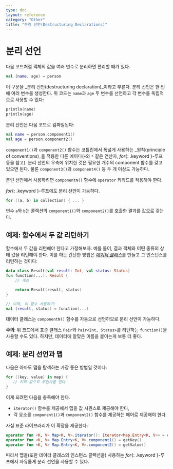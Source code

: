 ```yaml
---
type: doc
layout: reference
category: "Other"
title: "분리 선언(Destructuring Declarations)"
---
```


# 분리 선언

다음 코드처럼 객체의 값을 여러 변수로 분리하면 편리할 때가 있다.

``` kotlin
val (name, age) = person
```

이 구문을 _분리 선언(destructuring declaration)_이라고 부른다. 분리 선언은 한 번에 여러 변수를 생성한다.
위 코드는 `name`과 `age` 두 변수를 선언하고 각 변수를 독립적으로 사용할 수 있다:

``` kotlin
println(name)
println(age)
```

분리 선언은 다음 코드로 컴파일된다:

``` kotlin
val name = person.component1()
val age = person.component2()
```

`component1()`과 `component2()` 함수는 코틀린에서 폭넓게 사용하는 _원칙(principle of conventions)_을 적용한 다른 예이다(`+`와 `*` 같은 연산자, *for*{: .keyword }-루프 등을 참고).
분리 선언의 우측에 위치한 것은 필요한 개수의 component 함수를 갖고 있으면 된다.
물론 `component3()`과 `component4()` 등 두 개 이상도 가능하다.

분린 선언에서 사용하려면 `componentN()` 함수에 `operator` 키워드를 적용해야 한다.

*for*{: .keyword }-루프에도 분리 선언이 가능하다.

``` kotlin
for ((a, b) in collection) { ... }
```

변수 `a`와 `b`는 콜렉션의 `component1()`와 `component2()`를 호출한 결과를 값으로 갖는다.

## 예제: 함수에서 두 값 리턴하기

함수에서 두 값을 리턴해야 한다고 가정해보자. 예를 들어, 결과 객체와 어떤 종류의 상태 값을 리턴해야 한다.
이를 하는 간단한 방법은 [_데이터 클래스_](data-classes.html)를 만들고 그 인스턴스를 리턴하는 것이다:

``` kotlin
data class Result(val result: Int, val status: Status)
fun function(...): Result {
    // 계산

    return Result(result, status)
}

// 이제, 이 함수 사용하기:
val (result, status) = function(...)
```

데이터 클래스는 `componentN()` 함수를 자동으로 선언하므로 분리 선언이 가능하다.

**주의**: 위 코드에서 표준 클래스 `Pair`와 `Pair<Int, Status>`를 리턴하는 `function()`을 사용할 수도 있다.
하지만, 데이터에 알맞은 이름을 붙이는게 보통 더 좋다.

## 예제: 분리 선언과 맵

다음은 아마도 맵을 탐색하는 가장 좋은 방법일 것이다:

``` kotlin
for ((key, value) in map) {
   // 키와 값으로 무언가를 한다
}
```

이게 되려면 다음을 충족해야 한다.

* `iterator()` 함수를 제공해서 맵을 값 시퀀스로 제공해야 한다,
* 각 요소를 `component1()`과 `component2()` 함수를 제공하는 페어로 제공해야 한다.

사실 표준 라이브러리가 이 확장을 제공한다:

``` kotlin
operator fun <K, V> Map<K, V>.iterator(): Iterator<Map.Entry<K, V>> = entrySet().iterator()
operator fun <K, V> Map.Entry<K, V>.component1() = getKey()
operator fun <K, V> Map.Entry<K, V>.component2() = getValue()

```  

따라서 맵을(또한 데이터 클래스의 인스턴스 콜렉션을) 사용하는 *for*{: .keyword }-루프에서 자유롭게 분리 선언을 사용할 수 있다.
